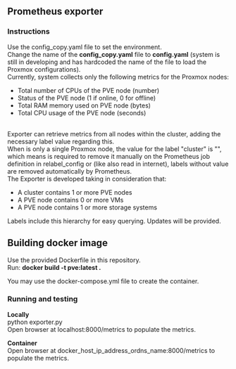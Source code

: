 ## Prometheus exporter ##

### Instructions ###
Use the config_copy.yaml file to set the environment. \
Change the name of the **config_copy.yaml** file to **config.yaml** (system is still in developing and has hardcoded the name of the file to load the Proxmox configurations). \
Currently, system collects only the following metrics for the Proxmox nodes: 

- Total number of CPUs of the PVE node (number)
- Status of the PVE node (1 if online, 0 for offline)
- Total RAM memory used on PVE node (bytes)
- Total CPU usage of the PVE node (seconds)

\
Exporter can retrieve metrics from all nodes within the cluster, adding the necessary label value regarding this. \
When is only a single Proxmox node, the value for the label "cluster" is "", which means is required to remove it manually on the Prometheus job definition in relabel_config or (like also read in internet), labels without value are removed automatically by Prometheus. \
The Exporter is developed taking in consideration that:

- A cluster contains 1 or more PVE nodes
- A PVE node contains 0 or more VMs
- A PVE node contains 1 or more storage systems

Labels include this hierarchy for easy querying.
Updates will be provided.


## Building docker image ##
Use the provided Dockerfile in this repository. \
Run:  **docker build -t pve:latest .** 

You may use the docker-compose.yml file to create the container.


### Running and testing ###
**Locally** \
python exporter.py \
Open browser at localhost:8000/metrics to populate the metrics.

**Container** \
Open browser at docker_host_ip_address_ordns_name:8000/metrics to populate the metrics.


